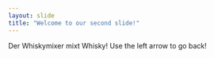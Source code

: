 ```yaml
---
layout: slide
title: "Welcome to our second slide!"
---
```

Der Whiskymixer mixt Whisky!
Use the left arrow to go back!
